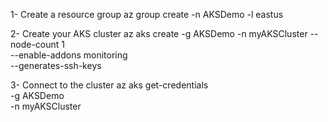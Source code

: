 1- Create a resource group
az group create -n AKSDemo -l eastus

2- Create your AKS cluster
az aks create -g AKSDemo -n myAKSCluster --node-count 1 \
   --enable-addons monitoring \
   --generates-ssh-keys 
   
3- Connect to the cluster
az aks get-credentials \
 -g AKSDemo \
 -n myAKSCluster
